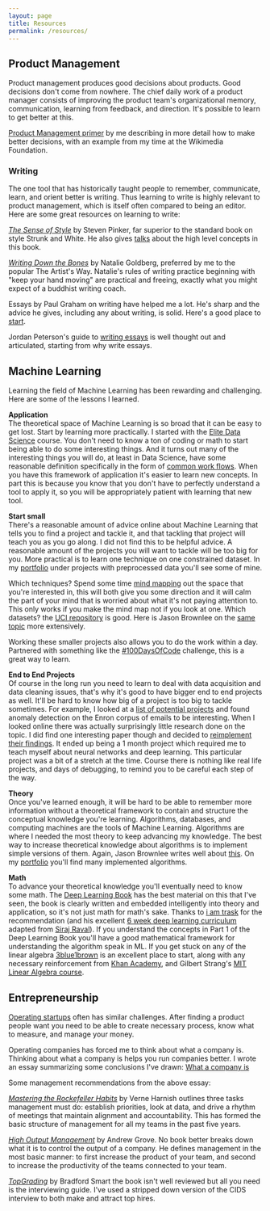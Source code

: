 ```yaml
---
layout: page
title: Resources
permalink: /resources/
---
```


## Product Management
Product management produces good decisions about products. Good decisions don't come from nowhere. The chief daily work of a product manager consists of improving the product team's organizational memory, communication, learning from feedback, and direction. It's possible to learn to get better at this.

[Product Management primer](/2019/04/25/product-management-primer.html) by me describing in more detail how to make better decisions, with an example from my time at the Wikimedia Foundation.

### Writing
The one tool that has historically taught people to remember, communicate, learn, and orient better is writing. Thus learning to write is highly relevant to product management, which is itself often compared to being an editor. Here are some great resources on learning to write:

[*The Sense of Style*](https://stevenpinker.com/publications/sense-style-thinking-persons-guide-writing-21st-century) by Steven Pinker, far superior to the standard book on style Strunk and White. He also gives [talks](https://www.youtube.com/watch?v=3ZKTmsgqi0U) about the high level concepts in this book.

[*Writing Down the Bones*](https://nataliegoldberg.com/books/writing-down-the-bones/) by Natalie Goldberg, preferred by me to the popular The Artist's Way. Natalie's rules of writing practice beginning with "keep your hand moving" are practical and freeing, exactly what you might expect of a buddhist writing coach.

Essays by Paul Graham on writing have helped me a lot. He's sharp and the advice he gives, including any about writing, is solid. Here's a good place to [start](http://www.paulgraham.com/writing44.html).

Jordan Peterson's guide to [writing essays](https://docs.google.com/viewer?url=http://jordanbpeterson.com/wp-content/uploads/2018/02/Essay_Writing_Guide.docx) is well thought out and articulated, starting from why write essays.

## Machine Learning

Learning the field of Machine Learning has been rewarding and challenging. Here are some of the lessons I learned.

**Application**  
The theoretical space of Machine Learning is so broad that it can be easy to get lost. Start by learning more practically. I started with the [Elite Data Science](https://elitedatascience.com/) course. You don't need to know a ton of coding or math to start being able to do some interesting things. And it turns out many of the interesting things you will do, at least in Data Science, have some reasonable definition specifically in the form of [common work flows](https://elitedatascience.com/primer). When you have this framework of application it's easier to learn new concepts. In part this is because you know that you don't have to perfectly understand a tool to apply it, so you will be appropriately patient with learning that new tool.

**Start small**  
There's a reasonable amount of advice online about Machine Learning that tells you to find a project and tackle it, and that tackling that project will teach you as you go along. I did not find this to be helpful advice. A reasonable amount of the projects you will want to tackle will be too big for you. More practical is to learn one technique on one constrained dataset. In my [portfolio](/portfolio/) under projects with preprocessed data you'll see some of mine.

Which techniques? Spend some time [mind mapping](/assets/MachineLearningAlgorithms.png) out the space that you're interested in, this will both give you some direction and it will calm the part of your mind that is worried about what it's not paying attention to. This only works if you make the mind map not if you look at one. Which datasets? the [UCI repository](http://archive.ics.uci.edu/ml/index.php) is good. Here is Jason Brownlee on the [same topic](https://machinelearningmastery.com/practice-machine-learning-with-small-in-memory-datasets-from-the-uci-machine-learning-repository/) more extensively.

Working these smaller projects also allows you to do the work within a day. Partnered with something like the [#100DaysOfCode](https://www.100daysofcode.com/) challenge, this is a great way to learn.

**End to End Projects**  
Of course in the long run you need to learn to deal with data acquisition and data cleaning issues, that's why it's good to have bigger end to end projects as well. It'll be hard to know how big of a project is too big to tackle sometimes. For example, I looked at a [list of potential projects](https://elitedatascience.com/machine-learning-projects-for-beginners#health-care) and found anomaly detection on the Enron corpus of emails to be interesting. When I looked online there was actually surprisingly little research done on the topic. I did find one interesting paper though and decided to [reimplement their findings](/end%20to%20end%20projects/2019/11/24/enron-anomaly-detection.html). It ended up being a 1 month project which required me to teach myself about neural networks and deep learning. This particular project was a bit of a stretch at the time. Course there is nothing like real life projects, and days of debugging, to remind you to be careful each step of the way.   

**Theory**  
Once you've learned enough, it will be hard to be able to remember more information without a theoretical framework to contain and structure the conceptual knowledge you're learning. Algorithms, databases, and computing machines are the tools of Machine Learning. Algorithms are where I needed the most theory to keep advancing my knowledge. The best way to increase theoretical knowledge about algorithms is to implement simple versions of them. Again, Jason Brownlee writes well about [this](https://machinelearningmastery.com/how-to-implement-a-machine-learning-algorithm/). On my [portfolio](/portfolio/) you'll find many implemented algorithms.

**Math**  
To advance your theoretical knowledge you'll eventually need to know some math. The [Deep Learning Book](http://www.deeplearningbook.org/) has the best material on this that I've seen, the book is clearly written and embedded intelligently into theory and application, so it's not just math for math's sake. Thanks to [i am trask](https://github.com/llSourcell/Learn_Deep_Learning_in_6_Weeks) for the recommendation (and his excellent [6 week deep learning curriculum](https://github.com/llSourcell/Learn_Deep_Learning_in_6_Weeks) adapted from [Siraj Raval](https://www.youtube.com/watch?v=_qjNH1rDLm0&feature=youtu.be)). If you understand the concepts in Part 1 of the Deep Learning Book you'll have a good mathematical framework for understanding the algorithm speak in ML. If you get stuck on any of the linear algebra [3blue1brown](https://www.3blue1brown.com/) is an excellent place to start, along with any necessary reinforcement from [Khan Academy](https://www.khanacademy.org/math/linear-algebra), and Gilbert Strang's [MIT Linear Algebra course](https://ocw.mit.edu/courses/mathematics/18-06-linear-algebra-spring-2010/).

## Entrepreneurship

[Operating startups](/2019/04/25/startup-operations-primer.html) often has similar challenges. After finding a product people want you need to be able to create necessary process, know what to measure, and manage your money.

Operating companies has forced me to think about what a company is. Thinking about what a company is helps you run companies better. I wrote an essay summarizing some conclusions I've drawn:
[What a company is](/2019/04/25/what-a-company-is.html)

Some management recommendations from the above essay:

[*Mastering the Rockefeller Habits*](https://www.amazon.com/dp/B005J386GS/ref=dp-kindle-redirect?_encoding=UTF8&btkr=1) by Verne Harnish outlines three tasks management must do: establish priorities, look at data, and drive a rhythm of meetings that maintain alignment and accountability. This has formed the basic structure of management for all my teams in the past five years.

[*High Output Management*](https://www.amazon.com/dp/B015VACHOK/ref=dp-kindle-redirect?_encoding=UTF8&btkr=1) by Andrew Grove. No book better breaks down what it is to control the output of a company. He defines management in the most basic manner: to first increase the product of your team, and second to increase the productivity of the teams connected to your team.

[*TopGrading*](https://www.topgrading.com/) by Bradford Smart the book isn't well reviewed but all you need is the interviewing guide. I’ve used a stripped down version of the CIDS interview to both make and attract top hires.  
